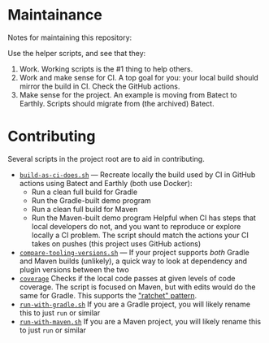 # Maintainance

Notes for maintaining this repository:

Use the helper scripts, and see that they:
1. Work.
   Working scripts is the #1 thing to help others.
2. Work and make sense for CI.
   A top goal for you: your local build should mirror the build in CI.
   Check the GitHub actions.
3. Make sense for the project.
   An example is moving from Batect to Earthly.
   Scripts should migrate from (the archived) Batect.

# Contributing

Several scripts in the project root are to aid in contributing.

- [`build-as-ci-does.sh`](./build-as-ci-does.sh) &mdash;
  Recreate locally the build used by CI in GitHub actions using Batect and
  Earthly (both use Docker):
  * Run a clean full build for Gradle
  * Run the Gradle-built demo program
  * Run a clean full build for Maven
  * Run the Maven-built demo program
  Helpful when CI has steps that local developers do not, and you want to 
  reproduce or explore locally a CI problem. The script should match the 
  actions your CI takes on pushes (this project uses GitHub actions)
- [`compare-tooling-versions.sh`](./compare-tooling-versions.sh`) &mdash;
  If your project supports _both_ Gradle and Maven builds (unlikely), a 
  quick way to look at dependency and plugin versions between the two
- [`coverage`](./coverage)
  Checks if the local code passes at given levels of code coverage.
  The script is focused on Maven, but with edits would do the same for Gradle.
  This supports the ["ratchet"
  pattern](https://robertgreiner.com/continuous-code-improvement-using-ratcheting/).
- [`run-with-gradle.sh`](./run-with-gradle.sh)
  If you are a Gradle project, you will likely rename this to just `run` or 
  similar
- [`run-with-maven.sh`](./run-with-maven.sh)
  If you are a Maven project, you will likely rename this to just `run` or
  similar
